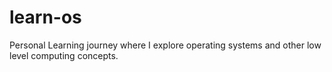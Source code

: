 # learn-os

Personal Learning journey where I explore operating systems and other low level computing concepts.